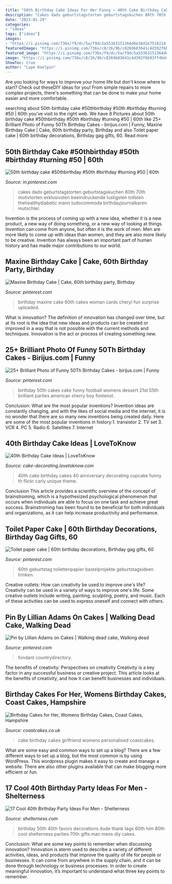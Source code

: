 ```yaml
---
title: "50th Birthday Cake Ideas For Her Funny ~ 40th Cake Birthday Cakes 40 Anniversary Decorating Cupcake Funny Th Flickr Carly Unique Theme"
description: "Cakes dads geburtstagstorten geburtstagskuchen 80th 70th motivtorten exklusivsten beeindruckende lustigsten tollsten thehealthydiabetic mann tudocommoda birthdayjournalkaren mutschler"
date: "2023-01-29"
categories:
- "ideas"
tags: ["ideas"]
images:
- "https://i.pinimg.com/736x/f9/dc/5a/f9dc5a55363151364d6e38d2e751821d--maxine-surprise.jpg"
featuredImage: "https://i.pinimg.com/736x/c8/26/9b/c8269b83641c4d392f6b93ff4bdce05e.jpg"
featured_image: "https://i.pinimg.com/736x/f9/dc/5a/f9dc5a55363151364d6e38d2e751821d--maxine-surprise.jpg"
image: "https://i.pinimg.com/736x/c8/26/9b/c8269b83641c4d392f6b93ff4bdce05e.jpg"
ShowToc: true
author: "Lupe Koelpin"
---
```



Are you looking for ways to improve your home life but don't know where to start? Check out theseDIY ideas for you! From simple repairs to more complex projects, there's something that can be done to make your home easier and more comfortable.

	

		
searching about 50th birthday cake #50thbirthday #50th #birthday #turning #50 | 60th you've visit to the right web. We have 8 Pictures about 50th birthday cake #50thbirthday #50th #birthday #turning #50 | 60th like 25+ Brilliant Photo of Funny 50Th Birthday Cakes - birijus.com | Funny, Maxine Birthday Cake | Cake, 60th birthday party, Birthday and also Toilet paper cake | 60th birthday decorations, Birthday gag gifts, 60. Read more:
		
    
## 50th Birthday Cake #50thbirthday #50th #birthday #turning #50 | 60th

<img loading=lazy src="https://i.pinimg.com/736x/5a/a8/6b/5aa86bb3feeda4381d15fc7298861641.jpg" onerror="this.onerror=null;this.src='https://tse4.mm.bing.net/th?id=OIP.GibEE9pD0HwRf7-btpn-pwHaKB&amp;pid=15.1';" alt="50th birthday cake #50thbirthday #50th #birthday #turning #50 | 60th">

_Source: in.pinterest.com_

>cakes dads geburtstagstorten geburtstagskuchen 80th 70th motivtorten exklusivsten beeindruckende lustigsten tollsten thehealthydiabetic mann tudocommoda birthdayjournalkaren mutschler. 

	

Invention is the process of coming up with a new idea, whether it is a new product, a new way of doing something, or a new way of looking at things. Invention can come from anyone, but often it is the work of men. Men are more likely to come up with ideas than women, and they are also more likely to be creative. Invention has always been an important part of human history and has made major contributions to our world.

    
## Maxine Birthday Cake | Cake, 60th Birthday Party, Birthday

<img loading=lazy src="https://i.pinimg.com/736x/f9/dc/5a/f9dc5a55363151364d6e38d2e751821d--maxine-surprise.jpg" onerror="this.onerror=null;this.src='https://tse2.mm.bing.net/th?id=OIP.hLC0nf_jKPRDb7BBB_vn4AHaFj&amp;pid=15.1';" alt="Maxine Birthday Cake | Cake, 60th birthday party, Birthday">

_Source: pinterest.com_

>birthday maxine cake 60th cakes woman cards cheryl fun surprise uploaded. 

	

What is innovation?
The definition of innovation has changed over time, but at its root is the idea that new ideas and products can be created or improved in a way that is not possible with the current methods and techniques. Innovation is the act or process of creating something new.

    
## 25+ Brilliant Photo Of Funny 50Th Birthday Cakes - Birijus.com | Funny

<img loading=lazy src="https://i.pinimg.com/736x/c8/26/9b/c8269b83641c4d392f6b93ff4bdce05e.jpg" onerror="this.onerror=null;this.src='https://tse1.mm.bing.net/th?id=OIP.TldrRc4-qELd_XDbrFNFdAHaJ4&amp;pid=15.1';" alt="25+ Brilliant Photo of Funny 50Th Birthday Cakes - birijus.com | Funny">

_Source: pinterest.com_

>birthday 50th cakes cake funny football womens dessert 21st 55th brilliant parties american sherry boy fontenot. 

	

Conclusion: What are the most popular inventions?
Invention ideas are constantly changing, and with the likes of social media and the internet, it is no wonder that there are so many new inventions being created daily. Here are some of the most popular inventions in history:1. transistor 2. TV set 3. VCR 4. PC 5. Radio 6. Satellites 7. Internet 
    
## 40th Birthday Cake Ideas | LoveToKnow

<img loading=lazy src="https://cf.ltkcdn.net/cake-decorating/images/std/111551-319x425-40thBirthdayCake.jpg" onerror="this.onerror=null;this.src='https://tse3.mm.bing.net/th?id=OIP.laaoekMQ5oHRI1AZLXSg_AHaJ3&amp;pid=15.1';" alt="40th Birthday Cake Ideas | LoveToKnow">

_Source: cake-decorating.lovetoknow.com_

>40th cake birthday cakes 40 anniversary decorating cupcake funny th flickr carly unique theme. 

	

Conclusion
This article provides a scientific overview of the concept of brainstroming, which is a hypothesized psychological phenomenon that occurs when individuals are able to focus on one task and achieve great success. Brainstroming has been found to be beneficial for both individuals and organizations, as it can help increase productivity and performance.

    
## Toilet Paper Cake | 60th Birthday Decorations, Birthday Gag Gifts, 60

<img loading=lazy src="https://i.pinimg.com/736x/0f/35/b9/0f35b947e3d757ca974b102786d24bce.jpg" onerror="this.onerror=null;this.src='https://tse2.mm.bing.net/th?id=OIP.8fUKiZchYn4xoPwHo1TaOAHaJ3&amp;pid=15.1';" alt="Toilet paper cake | 60th birthday decorations, Birthday gag gifts, 60">

_Source: pinterest.com_

>60th geburtstag toilettenpapier bastelprojekte geburtstagsideen trinken. 

	

Creative outlets: How can creativity be used to improve one's life?
Creativity can be used in a variety of ways to improve one's life. Some creative outlets include writing, painting, sculpting, poetry, and music. Each of these activities can be used to express oneself and connect with others.

    
## Pin By Lillian Adams On Cakes | Walking Dead Cake, Walking Dead

<img loading=lazy src="https://i.pinimg.com/originals/aa/78/92/aa789232a6c5472f775dde776e7c41cc.jpg" onerror="this.onerror=null;this.src='https://tse3.mm.bing.net/th?id=OIP.8RcwMJpI4z6X23INDZTCcwHaNL&amp;pid=15.1';" alt="Pin by Lillian Adams on Cakes | Walking dead cake, Walking dead">

_Source: pinterest.com_

>fondant countrydirectory. 

	

The benefits of creativity: Perspectives on creativity
Creativity is a key factor in any successful business or creative project. This article looks at the benefits of creativity, and how it can benefit businesses and individuals.

    
## Birthday Cakes For Her, Womens Birthday Cakes, Coast Cakes, Hampshire

<img loading=lazy src="https://coastcakes.co.uk/wp-content/uploads/2013/11/cake-014s.jpg" onerror="this.onerror=null;this.src='https://tse1.mm.bing.net/th?id=OIP.rDUha27azzt4r4nrPEcD3QHaL0&amp;pid=15.1';" alt="Birthday Cakes for Her, Womens Birthday Cakes, Coast Cakes, Hampshire">

_Source: coastcakes.co.uk_

>cake birthday cakes girlfriend womens personalised coastcakes. 

	

What are some easy and common ways to set up a blog?
There are a few different ways to set up a blog, but the most common is by using WordPress. This wordpress plugin makes it easy to create and manage a website. There are also other plugins available that can make blogging more efficient or fun.

    
## 17 Cool 40th Birthday Party Ideas For Men - Shelterness

<img loading=lazy src="https://i.shelterness.com/2017/02/07-vintage-dude-thank-tags-for-party-favors.jpg" onerror="this.onerror=null;this.src='https://tse3.mm.bing.net/th?id=OIP.Ne2XOytjrLigGekK1BxSpwHaJ4&amp;pid=15.1';" alt="17 Cool 40th Birthday Party Ideas For Men - Shelterness">

_Source: shelterness.com_

>birthday 50th 40th favors decorations dude thank tags 60th him 80th cool shelterness parties 70th gifts man mens diy cakes. 

	

Conclusion: What are some key points to remember when discussing innovation?
Innovation is aterm used to describe a variety of different activities, ideas, and products that improve the quality of life for people or businesses. It can come from anywhere in the supply chain, and it can be done through technology or business processes. In order to create meaningful innovation, it’s important to understand what three key points to remember.

